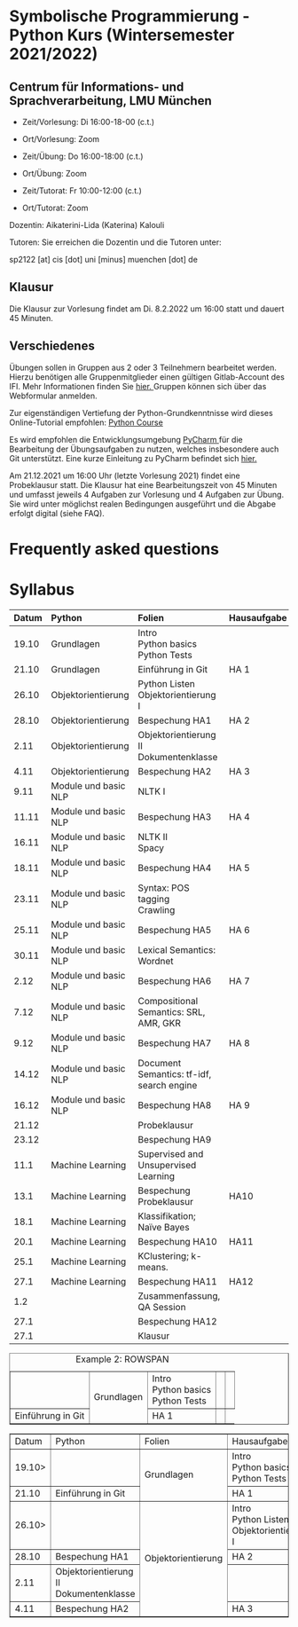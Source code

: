 # Symbolische Programmierung - Python Kurs (Wintersemester 2021/2022)


## Centrum für Informations- und Sprachverarbeitung, LMU München
- Zeit/Vorlesung: Di 16:00-18-00 (c.t.)
- Ort/Vorlesung: Zoom

- Zeit/Übung: Do 16:00-18:00 (c.t.)
- Ort/Übung: Zoom

- Zeit/Tutorat: Fr 10:00-12:00 (c.t.)
- Ort/Tutorat: Zoom

Dozentin: Aikaterini-Lida (Katerina) Kalouli

Tutoren: 
Sie erreichen die Dozentin und die Tutoren unter:

sp2122 [at] cis [dot] uni [minus] muenchen [dot] de


## Klausur
Die Klausur zur Vorlesung findet am Di. 8.2.2022 um 16:00 statt und dauert 45 Minuten.


## Verschiedenes
Übungen sollen in Gruppen aus 2 oder 3 Teilnehmern bearbeitet werden. Hierzu benötigen alle Gruppenmitglieder einen gültigen Gitlab-Account des IFI. Mehr Informationen finden Sie <a href="https://www.rz.ifi.lmu.de/infos/gitlab_de.html"> hier. </a> Gruppen können sich über das Webformular anmelden.

Zur eigenständigen Vertiefung der Python-Grundkenntnisse wird dieses Online-Tutorial empfohlen: <a href="https://www.python-course.eu/python3_course.php"> Python Course </a>

Es wird empfohlen die Entwicklungsumgebung <a href="https://www.jetbrains.com/pycharm/"> PyCharm </a> für die Bearbeitung der Übungsaufgaben zu nutzen, welches insbesondere auch Git unterstützt. Eine kurze Einleitung zu PyCharm befindet sich <a href="https://github.com/cis-sp2122/cis-sp2122.github.io/blob/gh-pages/pycharm.pdf"> hier. </a>

Am 21.12.2021 um 16:00 Uhr (letzte Vorlesung 2021) findet eine Probeklausur statt. Die Klausur hat eine Bearbeitungszeit von 45 Minuten und umfasst jeweils 4 Aufgaben zur Vorlesung und 4 Aufgaben zur Übung. Sie wird unter möglichst realen Bedingungen ausgeführt und die Abgabe erfolgt digital (siehe FAQ).


# Frequently asked questions


# Syllabus

| Datum  | Python               | Folien                                      | Hausaufgabe | Material |
| :----- | :------------------  | :------------------------------------------ | :-----------|:---------|
| 19.10  | Grundlagen           | Intro <br> Python basics <br> Python Tests  |             |          |
| 21.10  | Grundlagen           | Einführung in Git                           | HA 1        |          |      
| 26.10  | Objektorientierung   | Python Listen <br> Objektorientierung I     |             |          |
| 28.10  | Objektorientierung   | Bespechung HA1                              | HA 2        |          |
| 2.11   | Objektorientierung   | Objektorientierung II <br> Dokumentenklasse |             |          |
| 4.11   | Objektorientierung   | Bespechung HA2                              | HA 3        |          |
| 9.11   | Module und basic NLP | NLTK I                                      |             |          |
| 11.11  | Module und basic NLP | Bespechung HA3                              | HA 4        |          |
| 16.11  | Module und basic NLP | NLTK II <br> Spacy                          |             |          |
| 18.11  | Module und basic NLP | Bespechung HA4                              | HA 5        |          |
| 23.11  | Module und basic NLP | Syntax: POS tagging  <br> Crawling          |             |          |
| 25.11  | Module und basic NLP | Bespechung HA5                              | HA 6        |          |
| 30.11  | Module und basic NLP | Lexical Semantics: Wordnet                  |             |          |
| 2.12   | Module und basic NLP | Bespechung HA6                              | HA 7        |          |
| 7.12   | Module und basic NLP | Compositional Semantics: SRL, AMR, GKR      |             |          |
| 9.12   | Module und basic NLP | Bespechung HA7                              | HA 8        |          |
| 14.12  | Module und basic NLP | Document Semantics: tf-idf, search engine   |             |          |
| 16.12  | Module und basic NLP | Bespechung HA8                              | HA 9        |          |
| 21.12  |                      | Probeklausur                                |             |          |
| 23.12  |                      | Bespechung HA9                              |             |          |
| 11.1   | Machine Learning     | Supervised and Unsupervised Learning        |             |          |
| 13.1   | Machine Learning     | Bespechung Probeklausur                     | HA10        |          |
| 18.1   | Machine Learning     | Klassifikation; Naïve Bayes                 |             |          |
| 20.1   | Machine Learning     | Bespechung HA10                             | HA11        |          |
| 25.1   | Machine Learning     | KClustering; k-means.                       |             |          |
| 27.1   | Machine Learning     | Bespechung HA11                             | HA12        |          |
| 1.2    |                      | Zusammenfassung, QA Session                 |             |          |
| 27.1   |                      | Bespechung HA12                             |             |          |
| 27.1   |                      | Klausur                                     |             |          |




<TABLE BORDER="1">
<CAPTION>Example 2:  ROWSPAN</CAPTION>
<TR>
<TD> <TD ROWSPAN="2">Grundlagen</TD> <TD>Intro <br> Python basics <br> Python Tests </TD> <TD></TD> <TD></TD>
</TR>
<TR>
<TD>Einführung in Git </TD> <TD>HA 1</TD> <TD></TD>
</TR>
</TABLE>
  
<TABLE BORDER="1"> 
  <TR>
    <TD> Datum </TD> <TD> Python </td> <td> Folien </td> <td> Hausaufgabe </td> <td> Material </td> 
  <TR>
    <TD> 19.10> </td> <TD> <TD ROWSPAN="2">Grundlagen</TD> <TD>Intro <br> Python basics <br> Python Tests </TD> <TD></TD> <TD></TD>
  </TR>
  <TR>
    <td> 21.10 </td> <TD>Einführung in Git </TD> <TD>HA 1</TD> <TD></TD>
  </TR>
  <TR>
    <TD> 26.10> </td> <TD> <TD ROWSPAN="4">Objektorientierung</TD> <TD>Intro <br> Python Listen <br> Objektorientierung I  </TD> <TD></TD> <TD></TD>
  </TR>
  <TR>
    <td> 28.10 </td> <TD> Bespechung HA1 </TD> <TD>HA 2</TD> <TD></TD>
  </TR>
  <TR>
    <td> 2.11 </td> <TD> Objektorientierung II <br> Dokumentenklasse </TD> <TD></TD> <TD></TD>
  </TR>
  <TR>
    <td> 4.11 </td> <TD> Bespechung HA2 </TD> <TD>HA 3</TD> <TD></TD>
  </TR>
    
</TABLE>
    
    



